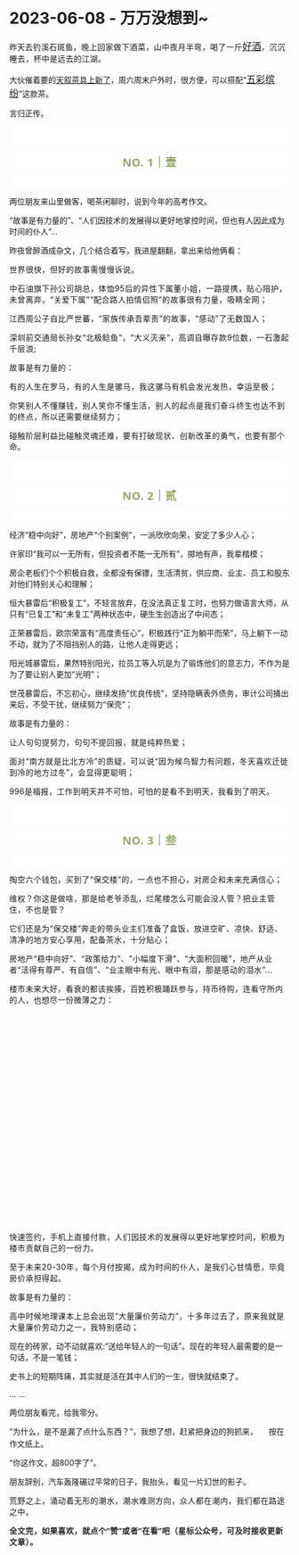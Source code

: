 # 2023-06-08 - 万万没想到~

<p style="visibility: visible;">昨天<span style="letter-spacing: 0.034em; visibility: visible;">去钓溪石斑鱼，晚上</span><span style="letter-spacing: 0.034em; visibility: visible;">回家做</span><span style="letter-spacing: 0.034em; visibility: visible;">下酒菜，</span><span style="letter-spacing: 0.034em; visibility: visible;">山中夜月半弯，喝了一斤</span><a class="weapp_text_link js_weapp_entry wx_tap_link js_wx_tap_highlight" style="font-size: 17px; visibility: visible;" data-miniprogram-appid="wx2e9d304ca0c18079" data-miniprogram-path="packages/shop/goods/group/index?shopAutoEnter=1&amp;alias=3ezgqptr1x6tl" data-miniprogram-nickname="天叙小馆" href="" data-miniprogram-type="text" data-miniprogram-servicetype="">好酒</a><span style="letter-spacing: 0.034em; visibility: visible;">，沉沉睡去，杯中是远去的江湖。</span><span style="letter-spacing: 0.034em; visibility: visible;"></span><span style="letter-spacing: 0.034em; visibility: visible;"></span></p><p style="visibility: visible;">大伙催着要的<a target="_blank" href="http://mp.weixin.qq.com/s?__biz=Mzg2MTg2OTYzNQ==&amp;mid=2247483788&amp;idx=1&amp;sn=b2401d8bb258fb218229f6ac700ae95b&amp;chksm=ce11c2a0f9664bb613e3ea01db04e9d7a61d637c914e9038baabb3b78a45e6b198d616d3dc05&amp;scene=21#wechat_redirect" textvalue="天叙 | 茶具的上新与命名" linktype="text" imgurl="" imgdata="null" data-itemshowtype="0" tab="innerlink" data-linktype="2" style="visibility: visible;" hasload="1">天叙茶具上新了</a>，周六周末户外时，很方便，可以搭配“<a class="weapp_text_link js_weapp_entry wx_tap_link js_wx_tap_highlight" style="font-size: 17px; visibility: visible;" data-miniprogram-appid="wx2e9d304ca0c18079" data-miniprogram-path="packages/goods/detail/index?alias=26wvyv5fwi6jtz6&amp;shopAutoEnter=1" data-miniprogram-nickname="天叙小馆" href="" data-miniprogram-type="text" data-miniprogram-servicetype="">五彩缤纷</a>”这款茶。</p><p style="visibility: visible;">言归正传。</p><p style="outline: 0px;font-family: system-ui, -apple-system, BlinkMacSystemFont, &quot;Helvetica Neue&quot;, &quot;PingFang SC&quot;, &quot;Hiragino Sans GB&quot;, &quot;Microsoft YaHei UI&quot;, &quot;Microsoft YaHei&quot;, Arial, sans-serif;letter-spacing: 0.544px;text-wrap: wrap;background-color: rgb(255, 255, 255);visibility: visible;"><br style="outline: 0px;visibility: visible;"><br style="outline: 0px;visibility: visible;"></p><p style="outline: 0px;letter-spacing: 0.544px;text-wrap: wrap;color: rgb(34, 34, 34);font-family: -apple-system-font, system-ui, &quot;Helvetica Neue&quot;, &quot;PingFang SC&quot;, &quot;Hiragino Sans GB&quot;, &quot;Microsoft YaHei UI&quot;, &quot;Microsoft YaHei&quot;, Arial, sans-serif;background-color: rgb(255, 255, 255);text-align: center;visibility: visible;"><span style="outline: 0px;font-weight: bold;line-height: 25px;color: rgb(149, 169, 103);font-size: 20px;visibility: visible;">NO. 1｜壹</span></p><p style="outline: 0px;letter-spacing: 0.544px;text-wrap: wrap;color: rgb(34, 34, 34);font-family: -apple-system-font, system-ui, &quot;Helvetica Neue&quot;, &quot;PingFang SC&quot;, &quot;Hiragino Sans GB&quot;, &quot;Microsoft YaHei UI&quot;, &quot;Microsoft YaHei&quot;, Arial, sans-serif;background-color: rgb(255, 255, 255);text-align: center;visibility: visible;"><br style="outline: 0px;visibility: visible;"></p><p style="visibility: visible;">两位朋友来山里做客，喝茶闲聊时，说到今年的高考作文。<br style="visibility: visible;"></p><p style="visibility: visible;">“故事是有力量的”、“人们因技术的发展得以更好地掌控时间，但也有人因此成为时间的仆人”...<br style="visibility: visible;"></p><p style="visibility: visible;">昨夜曾醉酒成杂文，几个结合着写，我进屋翻翻，拿出来给他俩看：</p><p style="letter-spacing: 0.578px; text-wrap: wrap; visibility: visible;">世界很快，但好的故事需慢慢诉说。</p><p style="letter-spacing: 0.578px; text-wrap: wrap; visibility: visible;">中石油旗下孙公司胡总，体恤95后的异性下属董小姐，一路提携，<span style="letter-spacing: 0.578px; visibility: visible;">贴心陪护，</span>未曾离弃，“关爱下属”“配合路人拍情侣照”的故事很有力量，吸睛全网；</p><p style="letter-spacing: 0.578px; text-wrap: wrap; visibility: visible;">江西周公子自比严世蕃，“家族传承吾辈责”的故事，“感动”了无数国人；</p><p style="letter-spacing: 0.578px; text-wrap: wrap; visibility: visible;">深圳前交通局长孙女“北极鲶鱼”，“大义灭亲”，高调自曝存款9位数，一石激起千层浪;</p><p style="letter-spacing: 0.578px; text-wrap: wrap; visibility: visible;">故事是有力量的：</p><p style="letter-spacing: 0.578px; text-wrap: wrap; visibility: visible;"><span style="letter-spacing: 0.578px; visibility: visible;">有的人生在罗马，有的人生是骡马，我这骡马有机会发光发热，幸运至极；</span></p><p style="letter-spacing: 0.578px; text-wrap: wrap; visibility: visible;">你笑别人不懂赚钱，别人笑你不懂生活，别人的起点是我们奋斗终生也达不到的终点，所以还需要继续努力；</p><p style="letter-spacing: 0.578px; text-wrap: wrap; visibility: visible;">碰触阶层利益比碰触灵魂还难，要有打破现状、创新改革的勇气，也要有那个命。</p><p style="outline: 0px;font-family: system-ui, -apple-system, BlinkMacSystemFont, &quot;Helvetica Neue&quot;, &quot;PingFang SC&quot;, &quot;Hiragino Sans GB&quot;, &quot;Microsoft YaHei UI&quot;, &quot;Microsoft YaHei&quot;, Arial, sans-serif;letter-spacing: 0.544px;text-wrap: wrap;background-color: rgb(255, 255, 255);visibility: visible;"><br style="outline: 0px;visibility: visible;"><br style="outline: 0px;visibility: visible;"></p><p style="outline: 0px;letter-spacing: 0.544px;text-wrap: wrap;color: rgb(34, 34, 34);font-family: -apple-system-font, system-ui, &quot;Helvetica Neue&quot;, &quot;PingFang SC&quot;, &quot;Hiragino Sans GB&quot;, &quot;Microsoft YaHei UI&quot;, &quot;Microsoft YaHei&quot;, Arial, sans-serif;background-color: rgb(255, 255, 255);text-align: center;visibility: visible;"><span style="outline: 0px;font-weight: bold;line-height: 25px;color: rgb(149, 169, 103);font-size: 20px;visibility: visible;">NO. 2｜贰</span></p><p style="outline: 0px;letter-spacing: 0.544px;text-wrap: wrap;color: rgb(34, 34, 34);font-family: -apple-system-font, system-ui, &quot;Helvetica Neue&quot;, &quot;PingFang SC&quot;, &quot;Hiragino Sans GB&quot;, &quot;Microsoft YaHei UI&quot;, &quot;Microsoft YaHei&quot;, Arial, sans-serif;background-color: rgb(255, 255, 255);text-align: center;visibility: visible;"><br style="outline: 0px;visibility: visible;"></p><p>经济“稳中向好”，房地产“个别案例”，一派欣欣向荣，安定了多少人心；<br></p><p>许家印“我可以一无所有，但投资者不能一无所有”，掷地有声，我辈楷模；</p><p>房企老板们个个积极自救，全都没有保镖，生活清贫，供应商、业主、员工和股东对他们特别关心和理解；</p><p>恒大暴雷后“积极复工”，不轻言放弃，在没法真正复工时，也努力做语言大师，从只有“已复工”和“未复工”两种状态中，硬生生创造出了中间态；</p><p>正荣暴雷后，欧宗荣富有“高度责任心”，积极践行“正为躺平而荣”，马上躺下一动不动，就为了不阻挡别人的路，让他人走得更远；<br></p><p>阳光城暴雷后，果然特别阳光，拉员工等入坑是为了锻炼他们的意志力，不作为是为了要让别人更加“光明”；</p><p>世茂暴雷后，不忘初心，继续发扬“优良传统”，坚持隐瞒表外债务，审计公司捅出来后，不受干扰，继续努力“保壳”；<br></p><p>故事是有力量的：</p><p><span style="letter-spacing: 0.578px;text-wrap: wrap;">让人句句提努力，</span><span style="letter-spacing: 0.578px;text-wrap: wrap;">句句不</span><span style="letter-spacing: 0.578px;text-wrap: wrap;">提回报，就是纯粹热爱；</span></p><p><span style="letter-spacing: 0.578px;text-wrap: wrap;">面对“南方就是比北方冷”的质疑，可以说“因为候鸟智力有问题，冬天喜欢迁徙到冷的地方过冬”，会显得更聪明；</span></p><p><span style="letter-spacing: 0.578px;text-wrap: wrap;"></span><span style="letter-spacing: 0.034em;">996是福报，工作到明天并不可怕，可怕的是看不到明天，我看到了明天。</span></p><p style="outline: 0px;font-family: system-ui, -apple-system, BlinkMacSystemFont, &quot;Helvetica Neue&quot;, &quot;PingFang SC&quot;, &quot;Hiragino Sans GB&quot;, &quot;Microsoft YaHei UI&quot;, &quot;Microsoft YaHei&quot;, Arial, sans-serif;letter-spacing: 0.544px;text-wrap: wrap;background-color: rgb(255, 255, 255);visibility: visible;"><br style="outline: 0px;visibility: visible;"><br style="outline: 0px;visibility: visible;"></p><p style="outline: 0px;letter-spacing: 0.544px;text-wrap: wrap;color: rgb(34, 34, 34);font-family: -apple-system-font, system-ui, &quot;Helvetica Neue&quot;, &quot;PingFang SC&quot;, &quot;Hiragino Sans GB&quot;, &quot;Microsoft YaHei UI&quot;, &quot;Microsoft YaHei&quot;, Arial, sans-serif;background-color: rgb(255, 255, 255);text-align: center;visibility: visible;"><span style="outline: 0px;font-weight: bold;line-height: 25px;color: rgb(149, 169, 103);font-size: 20px;visibility: visible;">NO. 3｜叁</span></p><p style="outline: 0px;letter-spacing: 0.544px;text-wrap: wrap;color: rgb(34, 34, 34);font-family: -apple-system-font, system-ui, &quot;Helvetica Neue&quot;, &quot;PingFang SC&quot;, &quot;Hiragino Sans GB&quot;, &quot;Microsoft YaHei UI&quot;, &quot;Microsoft YaHei&quot;, Arial, sans-serif;background-color: rgb(255, 255, 255);text-align: center;visibility: visible;"><br></p><p><span style="letter-spacing: 0.034em;">掏空六个钱包，买到了“保交楼”的，一点也不担心，对房企和未来充满信心；<br></span></p><p><span style="letter-spacing: 0.034em;">维权？你这是做啥，那是给老爷添乱，烂尾楼怎么可能会没人管？把业主管住，不也是管？</span></p><p><span style="letter-spacing: 0.034em;">它们还是</span><span style="letter-spacing: 0.034em;">为“</span><span style="letter-spacing: 0.034em;">保交楼</span><span style="letter-spacing: 0.034em;">”奔走的带头</span><span style="letter-spacing: 0.034em;">业主们准备了盒饭，放进空旷、凉快、舒适、</span><span style="letter-spacing: 0.034em;">清净的地方安心享用，配备茶水，十分贴心</span><span style="letter-spacing: 0.034em;">；</span></p><p><span style="letter-spacing: 0.034em;">房地产“稳中向好”、“政策给力”、“小幅度下滑”、“大面积回暖”，地产从业者“活得有尊严、有自信”、“业主眼中有光、眼中有泪，那是感动的泪水”...</span></p><p><span style="letter-spacing: 0.034em;">楼市未来大好，看衰的都该挨揍，百姓积极踊跃参与，持币待购，连看守所内的人，也想尽一份微薄之力：</span></p><p style="text-align: center;"><img class="rich_pages wxw-img js_insertlocalimg js_img_placeholder wx_img_placeholder" data-ratio="0.5574074074074075" data-s="300,640" data-src="https://mmbiz.qpic.cn/mmbiz_jpg/1c71eKyJsyibFMQHRZND51vfvWYia7ugaPnGcHqx97ia6G6ZIzozAREjXEWpSHib1qltoEC3k7nRQRhA45rZBu4iaqQ/640?wx_fmt=jpeg" data-type="jpeg" data-w="1080" style="width: 677px !important; height: 377.365px !important;" data-original-style="" data-index="1" src="data:image/svg+xml,%3C%3Fxml version='1.0' encoding='UTF-8'%3F%3E%3Csvg width='1px' height='1px' viewBox='0 0 1 1' version='1.1' xmlns='http://www.w3.org/2000/svg' xmlns:xlink='http://www.w3.org/1999/xlink'%3E%3Ctitle%3E%3C/title%3E%3Cg stroke='none' stroke-width='1' fill='none' fill-rule='evenodd' fill-opacity='0'%3E%3Cg transform='translate(-249.000000, -126.000000)' fill='%23FFFFFF'%3E%3Crect x='249' y='126' width='1' height='1'%3E%3C/rect%3E%3C/g%3E%3C/g%3E%3C/svg%3E" _width="677px" alt="图片"></p><p><span style="letter-spacing: 0.034em;"><span style="letter-spacing: 0.578px;text-wrap: wrap;">快速签约，手机上直接付款，<span style="text-wrap: wrap;letter-spacing: 0.578px;">人们因技术的发展得以更好地</span><span style="text-wrap: wrap;letter-spacing: 0.578px;">掌控时间，</span>积极为楼市贡献自己的一份力。</span></span></p><p><span style="letter-spacing: 0.034em;"><span style="letter-spacing: 0.578px;text-wrap: wrap;">至于未来20-30年，每个月付按揭，</span><span style="letter-spacing: 0.578px;text-wrap: wrap;">成为时间的</span><span style="letter-spacing: 0.578px;text-wrap: wrap;">仆人，是我们心甘情愿，毕竟房价承担得起。</span><span style="letter-spacing: 0.578px;text-wrap: wrap;"></span></span></p><p><span style="letter-spacing: 0.034em;">故事是有力量的：</span></p><p><span style="letter-spacing: 0.578px;text-wrap: wrap;"></span><span style="letter-spacing: 0.578px;text-wrap: wrap;">高中时候地理课本上总会出现“大量廉价劳动力”，十多年过去了，原来我就是大量廉价劳动力之一，我特别感动；</span><span style="letter-spacing: 0.578px;text-wrap: wrap;"></span></p><p>现在的砖家，动不动就喜欢:“送给年轻人的一句话”。现在的年轻人最需要的是一句话，不是一笔钱；</p><p>史书上的短期阵痛，其实就是活在其中人们的一生，很快就结束了。</p><p>... ...<br></p><p>两位朋友看完，给我零分。<br></p><p>“为什么，是不是漏了点什么东西？”，我想了想，赶紧把身边的狗抓来，<img data-src="https://res.wx.qq.com/t/wx_fed/we-emoji/res/v1.3.10/assets/newemoji/Yellowdog.png" data-ratio="1" data-w="128" style="display: inline-block; vertical-align: middle; background-size: cover; width: 20px !important; height: 20px !important;" data-original-style="display:inline-block;width:20px;vertical-align:middle;background-size:cover;" data-index="2" src="data:image/svg+xml,%3C%3Fxml version='1.0' encoding='UTF-8'%3F%3E%3Csvg width='1px' height='1px' viewBox='0 0 1 1' version='1.1' xmlns='http://www.w3.org/2000/svg' xmlns:xlink='http://www.w3.org/1999/xlink'%3E%3Ctitle%3E%3C/title%3E%3Cg stroke='none' stroke-width='1' fill='none' fill-rule='evenodd' fill-opacity='0'%3E%3Cg transform='translate(-249.000000, -126.000000)' fill='%23FFFFFF'%3E%3Crect x='249' y='126' width='1' height='1'%3E%3C/rect%3E%3C/g%3E%3C/g%3E%3C/svg%3E" class="js_img_placeholder wx_img_placeholder" _width="20px" alt="图片">按在作文纸上。</p><p>“你这作文，超800字了”。</p><p>朋友辞别，汽车轰隆碾过平常的日子，我抬头，看见一片幻世的影子。</p><p><span style="letter-spacing: 0.578px;text-wrap: wrap;">荒野之上，涌动着无形的潮水，潮水难测方向，</span><span style="letter-spacing: 0.578px;text-wrap: wrap;">众人都在潮内，我们都在路途之中。</span></p><p style="margin-bottom: 0px;"><strong style="outline: 0px;font-family: system-ui, -apple-system, BlinkMacSystemFont, &quot;Helvetica Neue&quot;, &quot;PingFang SC&quot;, &quot;Hiragino Sans GB&quot;, &quot;Microsoft YaHei UI&quot;, &quot;Microsoft YaHei&quot;, Arial, sans-serif;text-wrap: wrap;letter-spacing: 0.544px;background-color: rgb(255, 255, 255);color: rgb(34, 34, 34);font-size: 16px;"><span style="outline: 0px;font-size: 14px;">全文完，如果喜欢，就点个“赞”或者“在看”吧（星标公众号，可及时接收更新文章）。</span></strong></p><p style="display: none;"><mp-style-type data-value="3"></mp-style-type></p>
